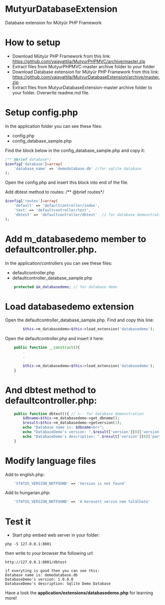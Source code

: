 # MutyurDatabaseExtension
Database extension for Mütyür PHP Framework

# How to setup
- Download Mütyür PHP Framework from this link: https://github.com/vajayattila/MutyurPHPMVC/archive/master.zip
- Extract files from MutyurPHPMVC-master archive folder to your folder
- Download Database extension for Mütyür PHP Framework from this link: https://github.com/vajayattila/MutyurDatabaseExtension/archive/master.zip
- Extract files from MutyurDatabaseExtension-master archive folder to your folder. Overwrite readme.md file.
# Setup config.php
In the application folder you can see these files:
- config.php
- config_database_sample.php

Find the block below in the config_database_sample.php and copy it:
```php
/** @brief database*/
$config['database']=array(
	'database_name' => 'demodatabase.db' //for sqlite database
);		
```
Open the config.php and insert this block into end of the file.

Add dbtest method to routes:
/** @brief routes*/
```php
$config['routes']=array(
	'default' => 'defaultcontroller/index',	
	'test' => 'defaultcontroller/test',
	'dbtest' => 'defaultcontroller/dbtest'	// for database demonstration	
);
```
# Add m_databasedemo member to defaultcontroller.php.
In the application/controllers you can see these files:
- defaultcontroller.php
- defaultcontroller_database_sample.php

```php
	protected $m_databasedemo; // for database demo	
```
# Load databasedemo extension 
Open the defaultcontroller_database_sample.php. Find and copy this line:
```php
		$this->m_databasedemo=$this->load_extension('databasedemo');	// <- for databasedemo
```
Open the defaultcontroller.php and insert it here:
```php
	public function __construct(){
		.
		.
		.		
		$this->m_databasedemo=$this->load_extension('databasedemo');	// <- for databasedemo
	}
```
# And dbtest method to defaultcontroller.php:
```php
	public function dbtest(){ // <-- for database demonstration
		$dbname=$this->m_databasedemo->get_dbname();
		$result=$this->m_databasedemo->getversion(1);
		echo "Database name is: $dbname<br>";
		echo "DatabaseDemo's version: ".$result['version'][0]['version']."<br>"; // $result['table'][row]['field']
		echo "DatabaseDemo's description: ".$result['version'][0]['partname']."<br>"; 
	}
```
# Modify language files

Add to english.php:
```php
	'STATUS_VERSION_NOTFOUND' => 'Version is not found'	
```
Add to hungarian.php:
```php
	'STATUS_VERSION_NOTFOUND' => 'A keresett verzió nem található'	
```

# Test it
- Start php embed web server in your folder:
```
php -S 127.0.0.1:8001
```
then write to your browser the following url:
```
http://127.0.0.1:8001/dbtest
```
```
if everyting is good then you can see this:
Database name is: demodatabase.db
DatabaseDemo's version: 1.0.0.0
DatabaseDemo's description: Sqlite Demo Database
```
Have a look the **application/extensions/databasedemo.php** for learning more!
